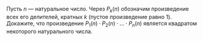 Пусть $n$ — натуральное число. Через $P_k(n)$ обозначим произведение всех его делителей, кратных $k$ (пустое произведение равно 1). Докажите, что произведение $P_1(n)\cdot P_2(n)\cdot ... \cdot P_n(n)$ является квадратом некоторого натурального числа.